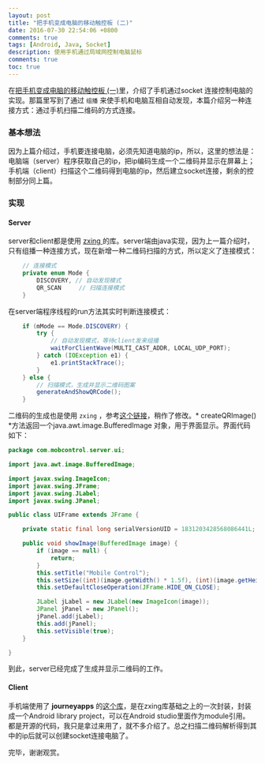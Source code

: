 ```yaml
---
layout: post
title: "把手机变成电脑的移动触控板 (二)"
date: 2016-07-30 22:54:06 +0800
comments: true
tags: [Android, Java, Socket]
description: 使用手机通过局域网控制电脑鼠标
comments: true
toc: true
---
```


在[把手机变成电脑的移动触控板 (一)](http://tangni.me/2016/07/turn-phones-into-mouses)里，介绍了手机通过socket 连接控制电脑的实现。那篇里写到了通过 `组播` 来使手机和电脑互相自动发现，本篇介绍另一种连接方式：通过手机扫描二维码的方式连接。

### 基本想法
因为上篇介绍过，手机要连接电脑，必须先知道电脑的ip，所以，这里的想法是：电脑端（server）程序获取自己的ip，把ip编码生成一个二维码并显示在屏幕上；手机端（client）扫描这个二维码得到电脑的ip，然后建立socket连接，剩余的控制部分同上篇。

### 实现

#### Server
server和client都是使用 [ zxing ](https://github.com/zxing/zxing)的库。server端由java实现，因为上一篇介绍时，只有组播一种连接方式，现在新增一种二维码扫描的方式，所以定义了连接模式：

```java
    // 连接模式
    private enum Mode {
        DISCOVERY, // 自动发现模式
        QR_SCAN     // 扫描连接模式
    }
```

在server端程序线程的run方法其实时判断连接模式：

```java
    if (mMode == Mode.DISCOVERY) {
        try {
            // 自动发现模式，等待client发来组播
            waitForClientWave(MULTI_CAST_ADDR, LOCAL_UDP_PORT);
        } catch (IOException e1) {
            e1.printStackTrace();
        }
    } else {
        // 扫描模式，生成并显示二维码图案
        generateAndShowQRCode();
    }
```

二维码的生成也是使用 `zxing` ，参考[这个链接](http://www.journaldev.com/470/generate-qr-code-image-from-java-program)，稍作了修改。* createQRImage() *方法返回一个java.awt.image.BufferedImage 对象，用于界面显示。界面代码如下：

```java
package com.mobcontrol.server.ui;

import java.awt.image.BufferedImage;

import javax.swing.ImageIcon;
import javax.swing.JFrame;
import javax.swing.JLabel;
import javax.swing.JPanel;

public class UIFrame extends JFrame {

    private static final long serialVersionUID = 1831203428568086441L;

    public void showImage(BufferedImage image) {
        if (image == null) {
            return;
        }
        this.setTitle("Mobile Control");
        this.setSize((int)(image.getWidth() * 1.5f), (int)(image.getHeight() * 1.5f));
        this.setDefaultCloseOperation(JFrame.HIDE_ON_CLOSE);

        JLabel jLabel = new JLabel(new ImageIcon(image));
        JPanel jPanel = new JPanel();
        jPanel.add(jLabel);
        this.add(jPanel);
        this.setVisible(true);
    }

}
```

到此，server已经完成了生成并显示二维码的工作。


#### Client
手机端使用了 **journeyapps** 的[这个库](https://github.com/journeyapps/zxing-android-embedded)，是在zxing库基础之上的一次封装，封装成一个Android library project，可以在Android studio里面作为module引用。
都是开源的代码，我只是拿过来用了，就不多介绍了。总之扫描二维码解析得到其中的ip后就可以创建socket连接电脑了。

完毕，谢谢观赏。
